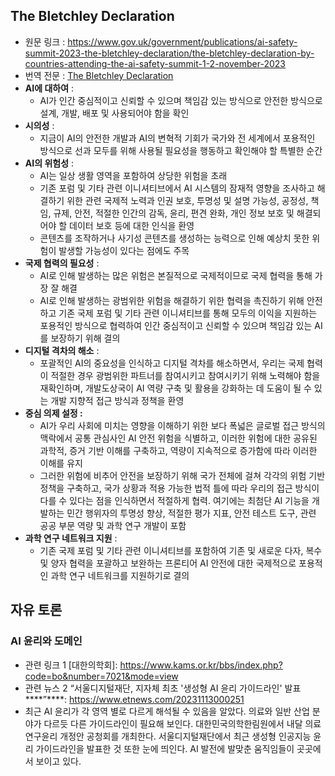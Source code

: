 ## The Bletchley Declaration
- 원문 링크 : https://www.gov.uk/government/publications/ai-safety-summit-2023-the-bletchley-declaration/the-bletchley-declaration-by-countries-attending-the-ai-safety-summit-1-2-november-2023
- 번역 전문 : [The Bletchley Declaration](../translation/the_bletchley_declaration.md)
- **AI에 대하여** :
    - AI가 인간 중심적이고 신뢰할 수 있으며 책임감 있는 방식으로 안전한 방식으로 설계, 개발, 배포 및 사용되어야 함을 확인
- **시의성** :
    - 지금이 AI의 안전한 개발과 AI의 변혁적 기회가 국가와 전 세계에서 포용적인 방식으로 선과 모두를 위해 사용될 필요성을 행동하고 확인해야 할 특별한 순간
- **AI의 위험성** :
    - AI는 일상 생활 영역을 포함하여 상당한 위험을 초래
    - 기존 포럼 및 기타 관련 이니셔티브에서 AI 시스템의 잠재적 영향을 조사하고 해결하기 위한 관련 국제적 노력과 인권 보호, 투명성 및 설명 가능성, 공정성, 책임, 규제, 안전, 적절한 인간의 감독, 윤리, 편견 완화, 개인 정보 보호 및 해결되어야 할 데이터 보호 등에 대한 인식을 환영
    - 콘텐츠를 조작하거나 사기성 콘텐츠를 생성하는 능력으로 인해 예상치 못한 위험이 발생할 가능성이 있다는 점에도 주목
- **국제 협력의 필요성** :
    - AI로 인해 발생하는 많은 위험은 본질적으로 국제적이므로 국제 협력을 통해 가장 잘 해결
    - AI로 인해 발생하는 광범위한 위험을 해결하기 위한 협력을 촉진하기 위해 안전하고 기존 국제 포럼 및 기타 관련 이니셔티브를 통해 모두의 이익을 지원하는 포용적인 방식으로 협력하여 인간 중심적이고 신뢰할 수 있으며 책임감 있는 AI를 보장하기 위해 결의
- **디지털 격차의 해소** :
    - 포괄적인 AI의 중요성을 인식하고 디지털 격차를 해소하면서, 우리는 국제 협력이 적절한 경우 광범위한 파트너를 참여시키고 참여시키기 위해 노력해야 함을 재확인하며, 개발도상국이 AI 역량 구축 및 활용을 강화하는 데 도움이 될 수 있는 개발 지향적 접근 방식과 정책을 환영
- **중심 의제 설정 :**
    - AI가 우리 사회에 미치는 영향을 이해하기 위한 보다 폭넓은 글로벌 접근 방식의 맥락에서 공통 관심사인 AI 안전 위험을 식별하고, 이러한 위험에 대한 공유된 과학적, 증거 기반 이해를 구축하고, 역량이 지속적으로 증가함에 따라 이러한 이해를 유지
    - 그러한 위험에 비추어 안전을 보장하기 위해 국가 전체에 걸쳐 각각의 위험 기반 정책을 구축하고, 국가 상황과 적용 가능한 법적 틀에 따라 우리의 접근 방식이 다를 수 있다는 점을 인식하면서 적절하게 협력. 여기에는 최첨단 AI 기능을 개발하는 민간 행위자의 투명성 향상, 적절한 평가 지표, 안전 테스트 도구, 관련 공공 부문 역량 및 과학 연구 개발이 포함
- **과학 연구 네트워크 지원** :
    - 기존 국제 포럼 및 기타 관련 이니셔티브를 포함하여 기존 및 새로운 다자, 복수 및 양자 협력을 포괄하고 보완하는 프론티어 AI 안전에 대한 국제적으로 포용적인 과학 연구 네트워크를 지원하기로 결의
    
## 자유 토론
### AI 윤리와 도메인
- 관련 링크 1 [대한의학회]:  https://www.kams.or.kr/bbs/index.php?code=bo&number=7021&mode=view
- 관련 뉴스 2 “서울디지털재단, 지자체 최초 '생성형 AI 윤리 가이드라인' 발표****”****: https://www.etnews.com/20231113000251
- 최근 AI 윤리가 각 영역 별로 다르게 해석될 수 있음을 알았다. 의료와 일반 산업 분야가 다르듯 다른 가이드라인이 필요해 보인다. 대한민국의학한림원에서 내달 의료연구윤리 개정안 공청회를 개최한다. 서울디지털재단에서 최근 생성형 인공지능 윤리 가이드라인을 발표한 것 또한 눈에 띄인다. AI 발전에 발맞춘 움직임들이 곳곳에서 보이고 있다.